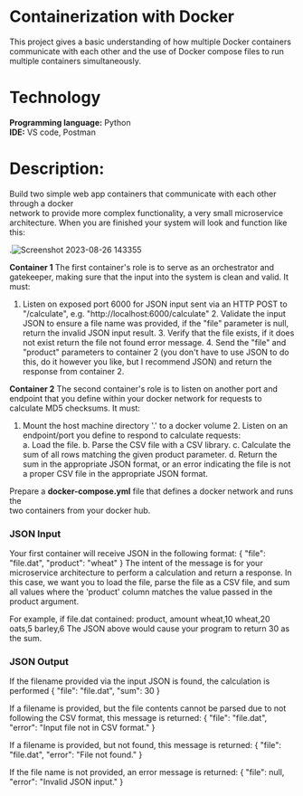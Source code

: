 # Containerization with Docker

This project gives a basic understanding of how multiple Docker containers communicate with each other and the use of Docker compose files to run multiple containers simultaneously.


# Technology

**Programming language:** Python<br />
**IDE:** VS code, Postman<br />


# Description:

Build two simple web app containers that communicate with each other through a docker  
network to provide more complex functionality, a very small microservice architecture. When you are finished your system will look and function like this:

.![Screenshot 2023-08-26 143355](https://github.com/akshitpatel3189/cloudProject/assets/65401508/19826e23-ff86-4986-a563-58f6ed296c3b)

**Container 1**
The first container's role is to serve as an orchestrator and gatekeeper, making sure that the input into the system is clean and valid. It must:
   1. Listen on exposed port 6000 for JSON input sent via an HTTP POST to
    "/calculate", e.g. "http://localhost:6000/calculate"
    2. Validate the input JSON to ensure a file name was provided, if the "file" parameter is null, return the invalid JSON input result.
    3. Verify that the file exists, if it does not exist return the file not found error message.
    4. Send the "file" and "product" parameters to container 2 (you don't have to use JSON to do this, do it however you like, but I
    recommend JSON) and return the response from container 2.

**Container 2**
The second container's role is to listen on another port and endpoint that you define within your docker network for requests to calculate MD5 checksums. It must:
   1. Mount the host machine directory '.' to a docker volume
  	2. Listen on an endpoint/port you define to respond to calculate requests: 		
  	     a. Load the file.
  	     b. Parse the CSV file with a CSV  library.
  	     c. Calculate the sum of all rows matching the given product parameter.
  	     d. Return the sum in the appropriate JSON format, or an error indicating the file is not a proper CSV file in the appropriate JSON format.

Prepare a **docker-compose.yml** file that defines a docker network and runs the  
two containers from your docker hub.

### JSON Input

Your first container will receive JSON in the following format:
{
	"file": "file.dat",
	"product": "wheat"
}
The intent of the message is for your microservice architecture to perform a calculation and return a response. In this case, we want you to load the file, parse the file as a CSV file, and sum all values where the 'product' column matches the value passed in the product argument.

For example, if file.dat contained:
product, amount
wheat,10
wheat,20
oats,5
barley,6
The JSON above would cause your program to return 30 as the sum.


### JSON Output

If the filename provided via the input JSON is found, the calculation is performed
{
	"file": "file.dat",
	"sum": 30
}

If a filename is provided, but the file contents cannot be parsed due to not following the CSV format, this message is returned:
{
	"file": "file.dat",
	"error": "Input file not in CSV format."
}

If a filename is provided, but not found, this message is returned:
{
	"file": "file.dat",
	"error": "File not found."
}

If the file name is not provided, an error message is returned:
{
	"file": null,
	"error": "Invalid JSON input."
}
